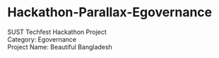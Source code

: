 # Hackathon-Parallax-Egovernance
SUST Techfest Hackathon Project <br />
Category: Egovernance <br />
Project Name: Beautiful Bangladesh <br />
